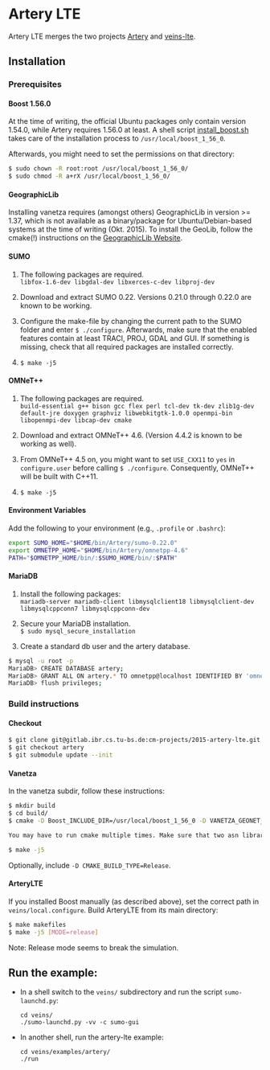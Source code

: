 # Artery LTE

Artery LTE merges the two projects [Artery](https://github.com/riebl/artery) and [veins-lte](https://github.com/floxyz/veins-lte).

## Installation

### Prerequisites

#### Boost 1.56.0
At the time of writing, the official Ubuntu packages only contain version 1.54.0, while Artery requires 1.56.0 at least. A shell script [install_boost.sh](https://gitlab.ibr.cs.tu-bs.de/cm-projects/2015-artery-lte/uploads/ae9781d7b95d1b383c453db56aba46fd/install_boost.sh) takes care of the installation process to `/usr/local/boost_1_56_0`.

Afterwards, you might need to set the permissions on that directory:
```bash
$ sudo chown -R root:root /usr/local/boost_1_56_0/
$ sudo chmod -R a+rX /usr/local/boost_1_56_0/
```

#### GeographicLib
Installing vanetza requires (amongst others) GeographicLib in version >= 1.37, which is not available as a binary/package for Ubuntu/Debian-based systems at the time of writing (Okt. 2015). To install the GeoLib, follow the cmake(!) instructions on the ​[GeographicLib Website](http://geographiclib.sourceforge.net/html/install.html).

#### SUMO
1. The following packages are required.  
  `libfox-1.6-dev libgdal-dev libxerces-c-dev libproj-dev`

2. Download and extract SUMO 0.22. Versions 0.21.0 through 0.22.0 are known to be working.

3. Configure the make-file by changing the current path to the SUMO folder and enter `$ ./configure`. Afterwards, make sure that the enabled features contain at least TRACI, PROJ, GDAL and GUI. If something is missing, check that all required packages are installed correctly.

4. `$ make -j5`

#### OMNeT++
1. The following packages are required.  
  `build-essential g++ bison gcc flex perl tcl-dev tk-dev zlib1g-dev 
default-jre doxygen graphviz libwebkitgtk-1.0.0 openmpi-bin libopenmpi-dev libcap-dev cmake`

2. Download and extract OMNeT++ 4.6. (Version 4.4.2 is known to be working as well).

3. From OMNeT++ 4.5 on, you might want to set `USE_CXX11` to `yes` in `configure.user` before calling `$ ./configure`. Consequently, OMNeT++ will be built with C++11.

4. `$ make -j5`

#### Environment Variables
Add the following to your environment (e.g., `.profile` or `.bashrc`):

```bash
export SUMO_HOME="$HOME/bin/Artery/sumo-0.22.0"
export OMNETPP_HOME="$HOME/bin/Artery/omnetpp-4.6"
PATH="$OMNETPP_HOME/bin/:$SUMO_HOME/bin/:$PATH"
```

#### MariaDB

1. Install the following packages:  
  `mariadb-server mariadb-client libmysqlclient18 libmysqlclient-dev 
libmysqlcppconn7 libmysqlcppconn-dev`

2. Secure your MariaDB installation.  
   `$ sudo mysql_secure_installation`

3. Create a standard db user and the artery database.
```bash
$ mysql -u root -p
MariaDB> CREATE DATABASE artery;
MariaDB> GRANT ALL ON artery.* TO omnetpp@localhost IDENTIFIED BY 'omnetpp';
MariaDB> flush privileges;
```

### Build instructions

#### Checkout
```bash
$ git clone git@gitlab.ibr.cs.tu-bs.de:cm-projects/2015-artery-lte.git
$ git checkout artery
$ git submodule update --init
```

#### Vanetza
In the vanetza subdir, follow these instructions: 
```bash
$ mkdir build
$ cd build/
$ cmake -D Boost_INCLUDE_DIR=/usr/local/boost_1_56_0 -D VANETZA_GEONET_USE_PACKET_VARIANT=1  ..

You may have to run cmake multiple times. Make sure that two asn libraries are successfully linked.

$ make -j5
```
Optionally, include `-D CMAKE_BUILD_TYPE=Release`.

#### ArteryLTE
If you installed Boost manually (as described above), set the correct path in `veins/local.configure`.
Build ArteryLTE from its main directory:
```bash
$ make makefiles
$ make -j5 [MODE=release]
```
Note: Release mode seems to break the simulation.


## Run the example:

* In a shell switch to the `veins/` subdirectory and run the script `sumo-launchd.py`:
  ```
  cd veins/
  ./sumo-launchd.py -vv -c sumo-gui
  ```
* In another shell, run the artery-lte example:
  ```
  cd veins/examples/artery/
  ./run
  ```
